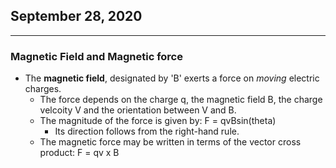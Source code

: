 ## September 28, 2020

---

### Magnetic Field and Magnetic force

* The **magnetic field**, designated by 'B' exerts a force on *moving* electric charges.
  * The force depends on the charge q, the magnetic field B, the charge velcoity V and the orientation between V and B.
  * The magnitude of the force is given by: F = qvBsin(theta)
    * Its direction follows from the right-hand rule.
  * The magnetic force may be written in terms of the vector cross product: F = qv x B
